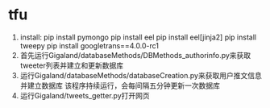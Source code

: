 # tfu
1. install:
   pip install pymongo
   pip install eel
   pip install eel[jinja2]
   pip install tweepy
   pip install googletrans==4.0.0-rc1
2. 首先运行Gigaland/databaseMethods/DBMethods_authorinfo.py来获取tweeter列表并建立和更新数据库
3. 运行Gigaland/databaseMethods/databaseCreation.py来获取用户推文信息并建立数据库 该程序持续运行，会每间隔五分钟更新一次数据库
4. 运行Gigaland/tweets_getter.py打开网页 
